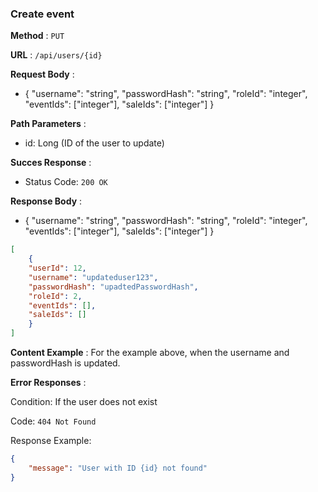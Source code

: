 ### Create event
**Method** : `PUT`

**URL** : `/api/users/{id}`

**Request Body** : 

- { "username": "string", "passwordHash": "string", "roleId": "integer", "eventIds": ["integer"], 
"saleIds": ["integer"] }

**Path Parameters** :

- id: Long (ID of the user to update)

**Succes Response** :

- Status Code: `200 OK`

**Response Body** : 

- { "username": "string", "passwordHash": "string", "roleId": "integer", "eventIds": ["integer"], 
"saleIds": ["integer"] }


```json
[
    {
    "userId": 12,
    "username": "updateduser123",
    "passwordHash": "upadtedPasswordHash",
    "roleId": 2,
    "eventIds": [],
    "saleIds": []
    }
]
```

**Content Example** : For the example above, when the username and passwordHash is updated.

**Error Responses** :

Condition: If the user does not exist

Code: ```404 Not Found``` 

Response Example:

```json
{
    "message": "User with ID {id} not found"
}
```
